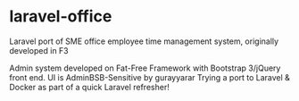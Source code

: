 # laravel-office
Laravel port of SME office employee time management system, originally developed in F3

Admin system developed on Fat-Free Framework with Bootstrap 3/jQuery front end. UI is AdminBSB-Sensitive by gurayyarar
Trying a port to Laravel & Docker as part of a quick Laravel refresher!
